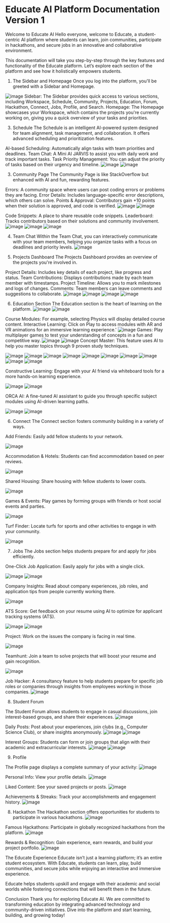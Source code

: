 # Educate AI Platform Documentation Version 1
Welcome to Educate AI
Hello everyone, welcome to Educate, a student-centric AI platform where students can learn, join communities, participate in hackathons, and secure jobs in an innovative and collaborative environment.

This documentation will take you step-by-step through the key features and functionality of the Educate platform. Let’s explore each section of the platform and see how it holistically empowers students.

1. The Sidebar and Homepage
Once you log into the platform, you'll be greeted with a Sidebar and Homepage.

![image](https://github.com/user-attachments/assets/f6b964a3-bfcb-4841-9662-96926c9ac745)
Sidebar:
The Sidebar provides quick access to various sections, including Workspace, Schedule, Community, Projects, Education, Forum, Hackathon, Connect, Jobs, Profile, and Search.
Homepage:
The Homepage showcases your Workspace, which contains the projects you're currently working on, giving you a quick overview of your tasks and priorities.

3. Schedule
The Schedule is an intelligent AI-powered system designed for team alignment, task management, and collaboration. It offers advanced scheduling and prioritization features.

AI-based Scheduling: Automatically align tasks with team priorities and deadlines.
Team Chat: A Mini AI JARVIS to assist you with daily work and track important tasks.
Task Priority Management: You can adjust the priority of tasks based on their urgency and timeline.
![image](https://github.com/user-attachments/assets/bd3bfb0f-9e8a-460e-90b6-de6737f3fc2f)
![image](https://github.com/user-attachments/assets/b200c736-0c52-49eb-ab7e-009e15f75832)

3. Community Page
The Community Page is like StackOverflow but enhanced with AI and fun, rewarding features.

Errors: A community space where users can post coding errors or problems they are facing.
Error Details: Includes language-specific error descriptions, which others can solve.
Points & Approval: Contributors gain +10 points when their solution is approved, and code is verified.
![image](https://github.com/user-attachments/assets/e3e306e4-0118-45e4-b206-0a9db645e692)
![image](https://github.com/user-attachments/assets/0c67d45e-98ca-4173-a959-26e3c16dc890)

Code Snippets: A place to share reusable code snippets.
Leaderboard: Tracks contributors based on their solutions and community involvement.
![image](https://github.com/user-attachments/assets/e09a9431-dc42-4a39-885e-8744b0f29319)
![image](https://github.com/user-attachments/assets/13975080-5c1e-431e-aa56-06a5c732a860)
![image](https://github.com/user-attachments/assets/9711c07a-7ab9-48a0-b6c8-897c7886ca95)

4. Team Chat
Within the Team Chat, you can interactively communicate with your team members, helping you organize tasks with a focus on deadlines and priority levels.
![image](https://github.com/user-attachments/assets/d0d7625e-a339-49f7-b93b-4d9511c251ac)

5. Projects Dashboard
The Projects Dashboard provides an overview of the projects you're involved in.

Project Details: Includes key details of each project, like progress and status.
Team Contributions: Displays contributions made by each team member with timestamps.
Project Timeline: Allows you to mark milestones and logs of changes.
Comments: Team members can leave comments and suggestions to collaborate.
![image](https://github.com/user-attachments/assets/8685a5e5-a8c1-45bb-8b2b-b681e3e7f454)
![image](https://github.com/user-attachments/assets/b5f99633-6ea6-461e-8802-68304c844d87)
![image](https://github.com/user-attachments/assets/617f949f-65b3-4c87-b4d6-0240e7165e1e)
![image](https://github.com/user-attachments/assets/5a2046a6-8376-4101-9cf7-a7baa7fc521a)

6. Education Section
The Education section is the heart of learning on the platform.
![image](https://github.com/user-attachments/assets/a4e96137-cac9-486b-a85f-9b70f343728a)
![image](https://github.com/user-attachments/assets/92ee5976-0e1d-4f32-aa7b-d5035aad77ae)

Course Modules: For example, selecting Physics will display detailed course content.
Interactive Learning: Click on Play to access modules with AR and VR animations for an immersive learning experience.'
![image](https://github.com/user-attachments/assets/c2ece13d-ac78-426f-9aad-2fbb9908b161)
Games: Play multiplayer games to test your understanding of concepts in a fun and competitive way.
![image](https://github.com/user-attachments/assets/9ecc647e-56ce-4c38-96b8-f6875b704785)
![image](https://github.com/user-attachments/assets/c13c2b5a-b286-4b62-bd94-2e5ab07fe247)
Concept Master: This feature uses AI to help you master topics through 9 proven study techniques.

![image](https://github.com/user-attachments/assets/9d5a2625-1147-4739-b754-85ab1d6173df)
![image](https://github.com/user-attachments/assets/f12655d0-6d27-48a2-8199-e55d13f78852)
![image](https://github.com/user-attachments/assets/f8bd47b5-91f3-4211-ad96-1fc51a66d88c)
![image](https://github.com/user-attachments/assets/08df20c5-3cfd-459c-a755-cc1feb40395a)
![image](https://github.com/user-attachments/assets/e47a3bd5-133e-4bbc-a47e-ae78b05cd90f)
![image](https://github.com/user-attachments/assets/7091d14f-6622-4970-96bb-0953736149e4)
![image](https://github.com/user-attachments/assets/3edd8d40-0c6e-4275-98b9-82753f02beb6)
![image](https://github.com/user-attachments/assets/f7b1a538-8707-4e3e-83c5-040b5ba5d250)
![image](https://github.com/user-attachments/assets/81ae6e56-78eb-4b7b-af47-f915399ed6ec)
![image](https://github.com/user-attachments/assets/bd71cc9a-afc1-45a7-bfdb-539021b7f32a)

Constructive Learning: Engage with your AI friend via whiteboard tools for a more hands-on learning experience.

![image](https://github.com/user-attachments/assets/0ae77167-030a-49b3-b986-4ee3c6233d7e)
![image](https://github.com/user-attachments/assets/45f9b5af-ead6-41be-935e-06b14039f336)

ORCA AI: A fine-tuned AI assistant to guide you through specific subject modules using AI-driven learning paths.

![image](https://github.com/user-attachments/assets/e13d3736-5210-498f-ba8f-219c70bad492)
![image](https://github.com/user-attachments/assets/0b5c0d89-ab2c-4e27-8b63-17d79b97f31e)

6. Connect
The Connect section fosters community building in a variety of ways.

Add Friends: Easily add fellow students to your network.

![image](https://github.com/user-attachments/assets/066cfcf8-4518-4087-a962-79d64891d4d2)

Accommodation & Hotels: Students can find accommodation based on peer reviews.

![image](https://github.com/user-attachments/assets/e3c025f1-b4be-4b44-b1dd-7b7cf25d0285)

Shared Housing: Share housing with fellow students to lower costs.

![image](https://github.com/user-attachments/assets/5536d8ea-cebb-4848-b348-0d11cd3587dd)

Games & Events: Play games by forming groups with friends or host social events and parties.

![image](https://github.com/user-attachments/assets/5dcc0401-0406-423d-8a9a-59d271649d07)

Turf Finder: Locate turfs for sports and other activities to engage in with your community.

![image](https://github.com/user-attachments/assets/0a063a9a-53bf-4cab-9e71-173b361396ea)

7. Jobs
The Jobs section helps students prepare for and apply for jobs efficiently.

One-Click Job Application: Easily apply for jobs with a single click.

![image](https://github.com/user-attachments/assets/567683f3-30f7-44fe-90f1-486b59997d68)
![image](https://github.com/user-attachments/assets/1095d48a-48bd-460a-ab86-3c82bdc69fe2)

Company Insights: Read about company experiences, job roles, and application tips from people currently working there.

![image](https://github.com/user-attachments/assets/42c41a3e-5751-42c5-b193-a3bf03fd6a13)

ATS Score: Get feedback on your resume using AI to optimize for applicant tracking systems (ATS).

![image](https://github.com/user-attachments/assets/8b5b8142-823a-45cd-9804-d51c1ab83b64)
![image](https://github.com/user-attachments/assets/df03c8b9-eb04-4dfc-b9da-16af059f4769)

Project: Work on the issues the company is facing in real time.

![image](https://github.com/user-attachments/assets/2cba5233-83d0-4011-9e98-c000a85f18f5)

Teamhunt: Join a team to solve projects that will boost your resume and gain recognition.

![image](https://github.com/user-attachments/assets/24284152-0507-4e58-b4c8-06286cde3c25)

Job Hacker: A consultancy feature to help students prepare for specific job roles or companies through insights from employees working in those companies.
![image](https://github.com/user-attachments/assets/3be18f32-d218-4ab6-be76-1b9fbc60ea86)

8. Student Forum
   
The Student Forum allows students to engage in casual discussions, join interest-based groups, and share their experiences.
![image](https://github.com/user-attachments/assets/2c69b702-793f-49ff-a98a-964f547fc9d4)

Daily Posts: Post about your experiences, join clubs (e.g., Computer Science Club), or share insights anonymously.
![image](https://github.com/user-attachments/assets/98b15674-4c0b-4f69-9b02-83c8d52e798e)
![image](https://github.com/user-attachments/assets/9a8a2e50-dc01-47d7-9ca0-4915d6cc209d)

Interest Groups: Students can form or join groups that align with their academic and extracurricular interests.
![image](https://github.com/user-attachments/assets/e0ea7b99-5554-4a09-a59b-1ed0f03ff6c1)
![image](https://github.com/user-attachments/assets/24ba2b68-257a-4c07-b7b0-7d2025565224)

9. Profile
    
The Profile page displays a complete summary of your activity:
![image](https://github.com/user-attachments/assets/e053e504-bc15-4f8a-87c7-31f58739adbe)

Personal Info: View your profile details.
![image](https://github.com/user-attachments/assets/2213cbe2-f45a-4241-8916-7a97c4b2ee00)

Liked Content: See your saved projects or posts.
![image](https://github.com/user-attachments/assets/d93f5a8f-8261-4dd7-9c0d-155b484fd2c7)

Achievements & Streaks: Track your accomplishments and engagement history.
![image](https://github.com/user-attachments/assets/d8e470c9-1a20-48a9-83d2-5e6857cca3cd)


8. Hackathon
The Hackathon section offers opportunities for students to participate in various hackathons.
![image](https://github.com/user-attachments/assets/53da419d-3ea3-4e35-9441-04c0ebd27bf1)

Famous Hackathons: Participate in globally recognized hackathons from the platform.
![image](https://github.com/user-attachments/assets/3d540d37-334e-4bcc-85ba-77b555eb8174)

Rewards & Recognition: Gain experience, earn rewards, and build your project portfolio.
![image](https://github.com/user-attachments/assets/875439d1-1b40-44f9-9358-72bd0d9006e2)

The Educate Experience
Educate isn’t just a learning platform; it’s an entire student ecosystem. With Educate, students can learn, play, build communities, and secure jobs while enjoying an interactive and immersive experience.

Educate helps students upskill and engage with their academic and social worlds while fostering connections that will benefit them in the future.

Conclusion
Thank you for exploring Educate AI. We are committed to transforming education by integrating advanced technology and community-driven initiatives. Dive into the platform and start learning, building, and growing today!
